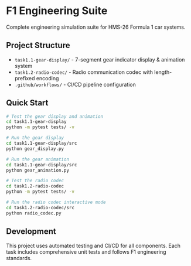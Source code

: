 
# F1 Engineering Suite

Complete engineering simulation suite for HMS-26 Formula 1 car systems.

## Project Structure

- `task1.1-gear-display/` - 7-segment gear indicator display & animation system
- `task1.2-radio-codec/` - Radio communication codec with length-prefixed encoding
- `.github/workflows/` - CI/CD pipeline configuration

## Quick Start

```bash
# Test the gear display and animation
cd task1.1-gear-display
python -m pytest tests/ -v

# Run the gear display
cd task1.1-gear-display/src
python gear_display.py

# Run the gear animation
cd task1.1-gear-display/src
python gear_animation.py

# Test the radio codec
cd task1.2-radio-codec
python -m pytest tests/ -v

# Run the radio codec interactive mode
cd task1.2-radio-codec/src
python radio_codec.py
```

## Development

This project uses automated testing and CI/CD for all components. Each task includes comprehensive unit tests and follows F1 engineering standards.